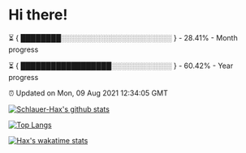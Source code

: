 # Hi there!

⏳ { ████████░░░░░░░░░░░░░░░░░░░░░░ } - 28.41% - Month progress

⏳ { ██████████████████░░░░░░░░░░░░ } - 60.42% - Year progress

⏰ Updated on Mon, 09 Aug 2021 12:34:05 GMT


[![Schlauer-Hax's github stats](https://github-readme-stats.vercel.app/api?username=Schlauer-Hax&show_icons=true&theme=dark&count_private=true)](https://github.com/Schlauer-Hax)


[![Top Langs](https://github-readme-stats.vercel.app/api/top-langs/?username=Schlauer-Hax&layout=compact&theme=dark)](https://github.com/Schlauer-Hax?tab=repositories)


[![Hax's wakatime stats](https://github-readme-stats.vercel.app/api/wakatime?username=Hax&theme=dark)](https://wakatime.com/@Hax)

